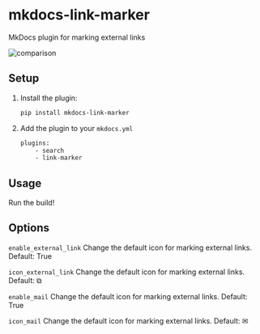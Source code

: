 # mkdocs-link-marker

MkDocs plugin for marking external links

![comparison](./comparison.png)
## Setup

1. Install the plugin:
    ```bash
    pip install mkdocs-link-marker
    ```
2. Add the plugin to your `mkdocs.yml`
    ```bash
    plugins:
        - search
        - link-marker
    ```

## Usage

Run the build!

## Options

`enable_external_link`
Change the default icon for marking external links.
Default: True

`icon_external_link`
Change the default icon for marking external links.
Default: ⧉

`enable_mail`
Change the default icon for marking external links.
Default: True

`icon_mail`
Change the default icon for marking external links.
Default: ✉